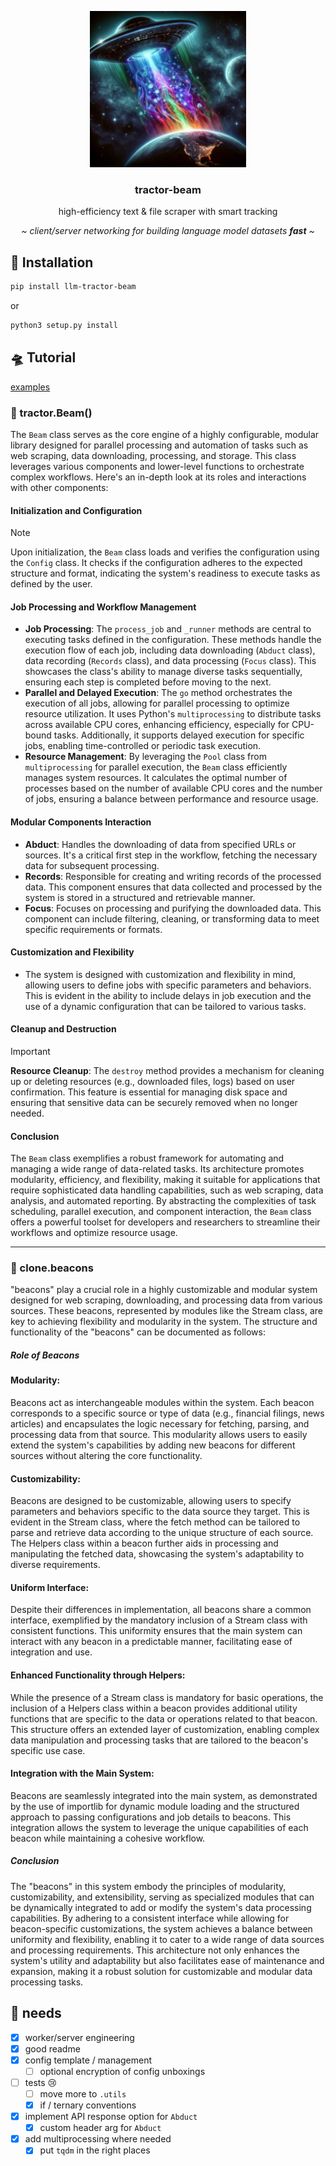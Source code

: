 <center>
<p align="center">
   <img height="250" width="250" src="./tractor_beam.png">
   <br>
   <h3 align="center">tractor-beam</h3>
   <p align="center">high-efficiency text & file scraper with smart tracking</p>
   <p align="center"><i>~ client/server networking for building language model datasets <b>fast</b> ~</i></p>
</p>

</center>

## 💾 Installation

``` bash
pip install llm-tractor-beam
```

or

``` bash
python3 setup.py install
```

## 🛸 Tutorial

[examples](https://github.com/Prismadic/tractor-beam/blob/main/examples/examples.ipynb)

### 🌈 tractor.Beam()

The `Beam` class serves as the core engine of a highly configurable, modular library designed for parallel processing and automation of tasks such as web scraping, data downloading, processing, and storage. This class leverages various components and lower-level functions to orchestrate complex workflows. Here's an in-depth look at its roles and interactions with other components:

#### Initialization and Configuration

> [!NOTE]  
> Upon initialization, the `Beam` class loads and verifies the configuration using the `Config` class. It checks if the configuration adheres to the expected structure and format, indicating the system's readiness to execute tasks as defined by the user.

#### Job Processing and Workflow Management
- **Job Processing**: The `process_job` and `_runner` methods are central to executing tasks defined in the configuration. These methods handle the execution flow of each job, including data downloading (`Abduct` class), data recording (`Records` class), and data processing (`Focus` class). This showcases the class's ability to manage diverse tasks sequentially, ensuring each step is completed before moving to the next.
- **Parallel and Delayed Execution**: The `go` method orchestrates the execution of all jobs, allowing for parallel processing to optimize resource utilization. It uses Python's `multiprocessing` to distribute tasks across available CPU cores, enhancing efficiency, especially for CPU-bound tasks. Additionally, it supports delayed execution for specific jobs, enabling time-controlled or periodic task execution.
- **Resource Management**: By leveraging the `Pool` class from `multiprocessing` for parallel execution, the `Beam` class efficiently manages system resources. It calculates the optimal number of processes based on the number of available CPU cores and the number of jobs, ensuring a balance between performance and resource usage.

#### Modular Components Interaction
- **Abduct**: Handles the downloading of data from specified URLs or sources. It's a critical first step in the workflow, fetching the necessary data for subsequent processing.
- **Records**: Responsible for creating and writing records of the processed data. This component ensures that data collected and processed by the system is stored in a structured and retrievable manner.
- **Focus**: Focuses on processing and purifying the downloaded data. This component can include filtering, cleaning, or transforming data to meet specific requirements or formats.

#### Customization and Flexibility
- The system is designed with customization and flexibility in mind, allowing users to define jobs with specific parameters and behaviors. This is evident in the ability to include delays in job execution and the use of a dynamic configuration that can be tailored to various tasks.

#### Cleanup and Destruction

> [!IMPORTANT]
> **Resource Cleanup**: The `destroy` method provides a mechanism for cleaning up or deleting resources (e.g., downloaded files, logs) based on user confirmation. This feature is essential for managing disk space and ensuring that sensitive data can be securely removed when no longer needed.

#### Conclusion
The `Beam` class exemplifies a robust framework for automating and managing a wide range of data-related tasks. Its architecture promotes modularity, efficiency, and flexibility, making it suitable for applications that require sophisticated data handling capabilities, such as web scraping, data analysis, and automated reporting. By abstracting the complexities of task scheduling, parallel execution, and component interaction, the `Beam` class offers a powerful toolset for developers and researchers to streamline their workflows and optimize resource usage.

---

### 📡 clone.beacons

"beacons" play a crucial role in a highly customizable and modular system designed for web scraping, downloading, and processing data from various sources. These beacons, represented by modules like the Stream class, are key to achieving flexibility and modularity in the system. The structure and functionality of the "beacons" can be documented as follows:

##### Role of Beacons

#### Modularity:
Beacons act as interchangeable modules within the system. Each beacon corresponds to a specific source or type of data (e.g., financial filings, news articles) and encapsulates the logic necessary for fetching, parsing, and processing data from that source. This modularity allows users to easily extend the system's capabilities by adding new beacons for different sources without altering the core functionality.
#### Customizability:
Beacons are designed to be customizable, allowing users to specify parameters and behaviors specific to the data source they target. This is evident in the Stream class, where the fetch method can be tailored to parse and retrieve data according to the unique structure of each source. The Helpers class within a beacon further aids in processing and manipulating the fetched data, showcasing the system's adaptability to diverse requirements.
#### Uniform Interface:
Despite their differences in implementation, all beacons share a common interface, exemplified by the mandatory inclusion of a Stream class with consistent functions. This uniformity ensures that the main system can interact with any beacon in a predictable manner, facilitating ease of integration and use.
#### Enhanced Functionality through Helpers:
While the presence of a Stream class is mandatory for basic operations, the inclusion of a Helpers class within a beacon provides additional utility functions that are specific to the data or operations related to that beacon. This structure offers an extended layer of customization, enabling complex data manipulation and processing tasks that are tailored to the beacon's specific use case.
#### Integration with the Main System:
Beacons are seamlessly integrated into the main system, as demonstrated by the use of importlib for dynamic module loading and the structured approach to passing configurations and job details to beacons. This integration allows the system to leverage the unique capabilities of each beacon while maintaining a cohesive workflow.

##### Conclusion

The "beacons" in this system embody the principles of modularity, customizability, and extensibility, serving as specialized modules that can be dynamically integrated to add or modify the system's data processing capabilities. By adhering to a consistent interface while allowing for beacon-specific customizations, the system achieves a balance between uniformity and flexibility, enabling it to cater to a wide range of data sources and processing requirements. This architecture not only enhances the system's utility and adaptability but also facilitates ease of maintenance and expansion, making it a robust solution for customizable and modular data processing tasks.

## 📝 needs

- [x] worker/server engineering
- [x] good readme
- [x] config template / management
  - [ ] optional encryption of config unboxings
- [ ] tests 😢
  - [ ] move more to `.utils`
  - [x] if / ternary conventions
- [x] implement API response option for `Abduct`
  - [x] custom header arg for `Abduct`
- [x] add multiprocessing where needed
  - [x] put `tqdm` in the right places
